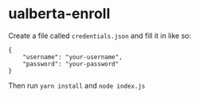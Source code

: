 # ualberta-enroll

Create a file called `credentials.json` and fill it in like so:

```
{
    "username": "your-username",
    "password": "your-password"
}
```

Then run `yarn install` and `node index.js`
